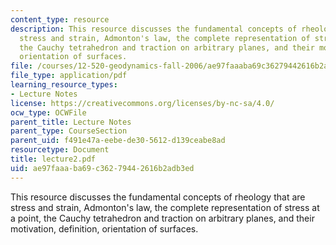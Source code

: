 ```yaml
---
content_type: resource
description: This resource discusses the fundamental concepts of rheology that are
  stress and strain, Admonton's law, the complete representation of stress at a point,
  the Cauchy tetrahedron and traction on arbitrary planes, and their motivation, definition,
  orientation of surfaces.
file: /courses/12-520-geodynamics-fall-2006/ae97faaaba69c36279442616b2adb3ed_lecture2.pdf
file_type: application/pdf
learning_resource_types:
- Lecture Notes
license: https://creativecommons.org/licenses/by-nc-sa/4.0/
ocw_type: OCWFile
parent_title: Lecture Notes
parent_type: CourseSection
parent_uid: f491e47a-eebe-de30-5612-d139ceabe8ad
resourcetype: Document
title: lecture2.pdf
uid: ae97faaa-ba69-c362-7944-2616b2adb3ed
---
```

This resource discusses the fundamental concepts of rheology that are stress and strain, Admonton's law, the complete representation of stress at a point, the Cauchy tetrahedron and traction on arbitrary planes, and their motivation, definition, orientation of surfaces.